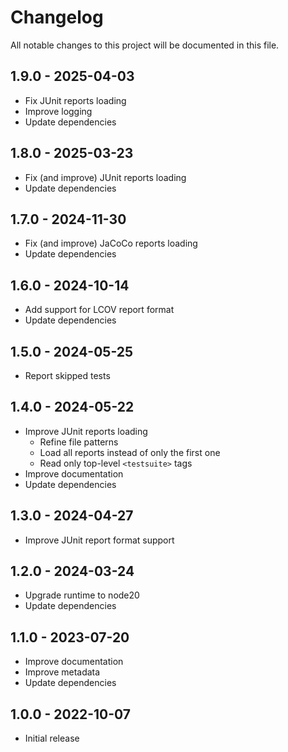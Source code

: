 # Changelog

All notable changes to this project will be documented in this file.

## 1.9.0 - 2025-04-03

- Fix JUnit reports loading
- Improve logging
- Update dependencies

## 1.8.0 - 2025-03-23

- Fix (and improve) JUnit reports loading
- Update dependencies

## 1.7.0 - 2024-11-30

- Fix (and improve) JaCoCo reports loading
- Update dependencies

## 1.6.0 - 2024-10-14

- Add support for LCOV report format
- Update dependencies

## 1.5.0 - 2024-05-25

- Report skipped tests

## 1.4.0 - 2024-05-22

- Improve JUnit reports loading
  - Refine file patterns
  - Load all reports instead of only the first one
  - Read only top-level `<testsuite>` tags
- Improve documentation
- Update dependencies

## 1.3.0 - 2024-04-27

- Improve JUnit report format support

## 1.2.0 - 2024-03-24

- Upgrade runtime to node20
- Update dependencies

## 1.1.0 - 2023-07-20

- Improve documentation
- Improve metadata
- Update dependencies

## 1.0.0 - 2022-10-07

- Initial release
